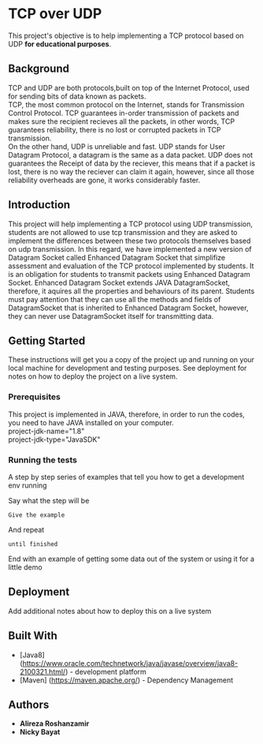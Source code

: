 # TCP over UDP
This project's objective is to help implementing a TCP protocol based on UDP **for educational purposes**.<br />

## Background
TCP and UDP are both protocols,built on top of the Internet Protocol, used for sending bits of data known as packets.<br />
TCP, the most common protocol on the Internet, stands for Transmission Control Protocol. TCP guarantees in-order transmission of packets and makes sure the recipient recieves all the packets, in other words, TCP guarantees reliability, there is no lost or corrupted packets in TCP transmission.<br />
On the other hand, UDP is unreliable and fast. UDP stands for User Datagram Protocol, a datagram is the same as a data packet. UDP does not guarantees the Receipt of data by the reciever, this means that if a packet is lost, there is no way the reciever can claim it again, however, since all those reliability overheads are gone, it works considerably faster.<br />
## Introduction
This project will help implementing a TCP protocol using UDP transmission, students are not allowed to use tcp transmission and they are asked to implement the differences between these two protocols themselves based on udp transmission. In this regard, we have implemented a new version of Datagram Socket called Enhanced Datagram Socket that simplifize assessment and evaluation of the TCP protocol implemented by students. It is an obligation for students to transmit packets using Enhanced Datagram Socket.
Enhanced Datagram Socket extends JAVA DatagramSocket, therefore, it aquires all the properties and behaviours of its parent. Students must pay attention that they can use all the methods and fields of DatagramSocket that is inherited to Enhanced Datagram Socket, however, they can never use DatagramSocket itself for transmitting data.

## Getting Started

These instructions will get you a copy of the project up and running on your local machine for development and testing purposes. See deployment for notes on how to deploy the project on a live system.

### Prerequisites

This project is implemented in JAVA, therefore, in order to run the codes, you need to have JAVA installed on your computer.<br />
project-jdk-name="1.8" <br />
project-jdk-type="JavaSDK" <br />

### Running the tests

A step by step series of examples that tell you how to get a development env running

Say what the step will be

```
Give the example
```

And repeat

```
until finished
```

End with an example of getting some data out of the system or using it for a little demo


## Deployment

Add additional notes about how to deploy this on a live system

## Built With

* [Java8] (https://www.oracle.com/technetwork/java/javase/overview/java8-2100321.html/) - development platform
* [Maven] (https://maven.apache.org/) - Dependency Management


## Authors

* **Alireza  Roshanzamir**
* **Nicky Bayat**

